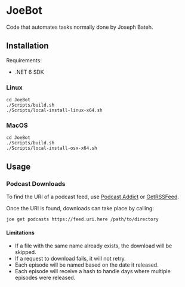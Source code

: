 # JoeBot

Code that automates tasks normally done by Joseph Bateh.

## Installation

Requirements:

- .NET 6 SDK

### Linux

```shell
cd JoeBot
./Scripts/build.sh
./Scripts/local-install-linux-x64.sh
```

### MacOS

```shell
cd JoeBot
./Scripts/build.sh
./Scripts/local-install-osx-x64.sh
```

## Usage

### Podcast Downloads

To find the URI of a podcast feed, use [Podcast Addict](https://podcastaddict.com/) or [GetRSSFeed](https://getrssfeed.com/).

Once the URI is found, downloads can take place by calling: 

```shell
joe get podcasts https://feed.uri.here /path/to/directory
```

#### Limitations

- If a file with the same name already exists, the download will be skipped.
- If a request to download fails, it will not retry.
- Each episode will be named based on the date it released.
- Each episode will receive a hash to handle days where multiple episodes were released.
